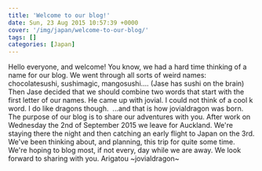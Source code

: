 ```yaml
---
title: 'Welcome to our blog!'
date: Sun, 23 Aug 2015 10:57:39 +0000
cover: '/img/japan/welcome-to-our-blog/'
tags: []
categories: [Japan]
---
```


Hello everyone, and welcome! You know, we had a hard time thinking of a name for our blog. We went through all sorts of weird names: chocolatesushi, sushimagic, mangosushi.... (Jase has sushi on the brain) Then Jase decided that we should combine two words that start with the first letter of our names. He came up with jovial. I could not think of a cool k word. I do like dragons though.  ...and that is how jovialdragon was born. The purpose of our blog is to share our adventures with you. After work on Wednesday the 2nd of September 2015 we leave for Auckland. We're staying there the night and then catching an early flight to Japan on the 3rd. We've been thinking about, and planning, this trip for quite some time. We're hoping to blog most, if not every, day while we are away. We look forward to sharing with you. Arigatou ~jovialdragon~